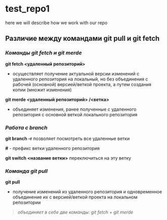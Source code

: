 # test_repo1
 here we will describe how we work with our repo

## Различие между командами git pull и git fetch

### ***Команды git fetch и git merde***

**git fetch <удаленный репозиторий>**
- осуществляет получение актуальной версии изменений с удаленного репозитория на локальный, но без объединения с рабочей (основной) версией/веткой проекта, а путем создания копии (множит изменения)

**git merde <удаленный репозиторий> /<ветка>**
- объединяет изменения, ранее полученные с удаленного репозитория с основной веткой локального репозитория


### ***Работа с branch***

**git branch -r**
позволяет посмотреть все удаленные ветки

**#** - префикс ветки удаленного репозитория

**git switch <название ветки>**
переключиться на эту ветку


### ***Команда git pull***

**git pull**
- получение изменений из удаленного репозитория и одновременное объединение их с версией/веткой проекта на локальном репозитории
> *объединяет в себе две команды: git fetch + git merde*
